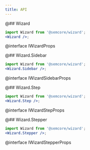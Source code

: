 ```yaml
---
title: API
---
```


@## Wizard

```jsx
import Wizard from '@semcore/wizard';
<Wizard />;
```

@interface IWizardProps

@## Wizard.Sidebar

```jsx
import Wizard from '@semcore/wizard';
<Wizard.Sidebar />;
```

@interface IWizardSidebarProps

@## Wizard.Step

```jsx
import Wizard from '@semcore/wizard';
<Wizard.Step />;
```

@interface IWizardStepProps

@## Wizard.Stepper

```jsx
import Wizard from '@semcore/wizard';
<Wizard.Stepper />;
```

@interface IWizardStepperProps
